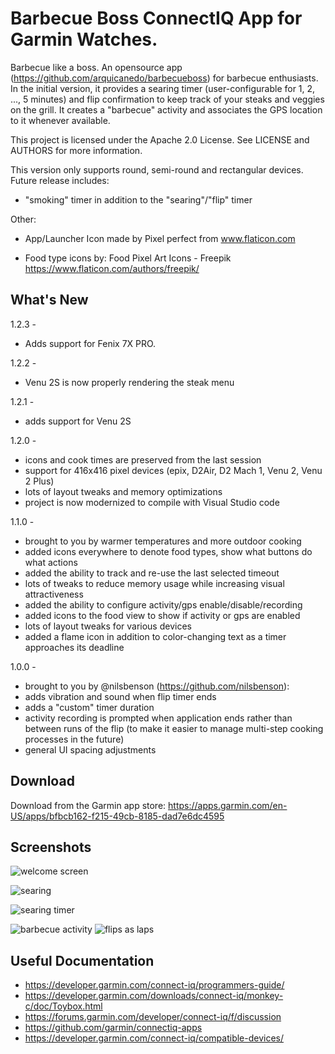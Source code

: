 # Barbecue Boss ConnectIQ App for Garmin Watches.
Barbecue like a boss. An opensource app (https://github.com/arquicanedo/barbecueboss) for barbecue enthusiasts. In the initial version, it provides a searing timer (user-configurable for 1, 2, ..., 5 minutes) and flip confirmation to keep track of your steaks and veggies on the grill. It creates a "barbecue" activity and associates the GPS location to it whenever available. 

This project is licensed under the Apache 2.0 License. See LICENSE and AUTHORS for more information.

This version only supports round, semi-round and rectangular devices. Future release includes:
- "smoking" timer in addition to the "searing"/"flip" timer

Other:
- App/Launcher Icon made by Pixel perfect from www.flaticon.com

- Food type icons by:
Food Pixel Art Icons - Freepik https://www.flaticon.com/authors/freepik/


## What's New
1.2.3 - 
- Adds support for Fenix 7X PRO.

1.2.2 -
- Venu 2S is now properly rendering the steak menu

1.2.1 - 
- adds support for Venu 2S

1.2.0 -
- icons and cook times are preserved from the last session
- support for 416x416 pixel devices (epix, D2Air, D2 Mach 1, Venu 2, Venu 2 Plus)
- lots of layout tweaks and memory optimizations
- project is now modernized to compile with Visual Studio code 

1.1.0 -
 - brought to you by warmer temperatures and more outdoor cooking
 - added icons everywhere to denote food types, show what buttons do what actions
 - added the ability to track and re-use the last selected timeout
 - lots of tweaks to reduce memory usage while increasing visual attractiveness
 - added the ability to configure activity/gps enable/disable/recording
 - added icons to the food view to show if activity or gps are enabled
 - lots of layout tweaks for various devices
 - added a flame icon in addition to color-changing text as a timer approaches its deadline

1.0.0 - 
- brought to you by @nilsbenson (https://github.com/nilsbenson):
- adds vibration and sound when flip timer ends
- adds a "custom" timer duration
- activity recording is prompted when application ends rather than between runs of the flip (to make it easier to manage multi-step cooking processes in the future)
- general UI spacing adjustments


## Download
Download from the Garmin app store: https://apps.garmin.com/en-US/apps/bfbcb162-f215-49cb-8185-dad7e6dc4595

## Screenshots
![welcome screen](./img/BBQIQ1.png)

![searing](./img/BBQIQ2.png)

![searing timer](./img/BBQIQ3.png)

![barbecue activity](./img/BBQIQ4.png) ![flips as laps](./img/BBQIQ5.png)

## Useful Documentation
- https://developer.garmin.com/connect-iq/programmers-guide/
- https://developer.garmin.com/downloads/connect-iq/monkey-c/doc/Toybox.html
- https://forums.garmin.com/developer/connect-iq/f/discussion
- https://github.com/garmin/connectiq-apps
- https://developer.garmin.com/connect-iq/compatible-devices/

